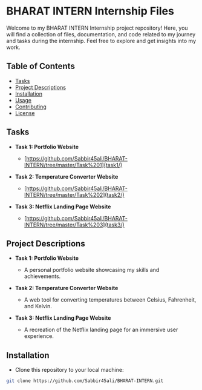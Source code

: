 # BHARAT INTERN Internship Files

Welcome to my BHARAT INTERN Internship project repository! Here, you will find a collection of files, documentation, and code related to my journey and tasks during the internship. Feel free to explore and get insights into my work.

## Table of Contents

- [Tasks](#tasks)
- [Project Descriptions](#project-descriptions)
- [Installation](#installation)
- [Usage](#usage)
- [Contributing](#contributing)
- [License](#license)

## Tasks

- **Task 1: Portfolio Website**
  - [https://github.com/Sabbir45ali/BHARAT-INTERN/tree/master/Task%201](task1/)

- **Task 2: Temperature Converter Website**
  - [https://github.com/Sabbir45ali/BHARAT-INTERN/tree/master/Task%202](task2/)

- **Task 3: Netflix Landing Page Website**
  - [https://github.com/Sabbir45ali/BHARAT-INTERN/tree/master/Task%203](task3/)

## Project Descriptions

- **Task 1: Portfolio Website**
  - A personal portfolio website showcasing my skills and achievements.

- **Task 2: Temperature Converter Website**
  - A web tool for converting temperatures between Celsius, Fahrenheit, and Kelvin.

- **Task 3: Netflix Landing Page Website**
  - A recreation of the Netflix landing page for an immersive user experience.

## Installation

- Clone this repository to your local machine:

```bash
git clone https://github.com/Sabbir45ali/BHARAT-INTERN.git
